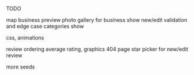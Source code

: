 TODO

map business preview
photo gallery for business show
new/edit validation and edge case
categories show

css, animations

review ordering
average rating, graphics
404 page
star picker for new/edit review

more seeds